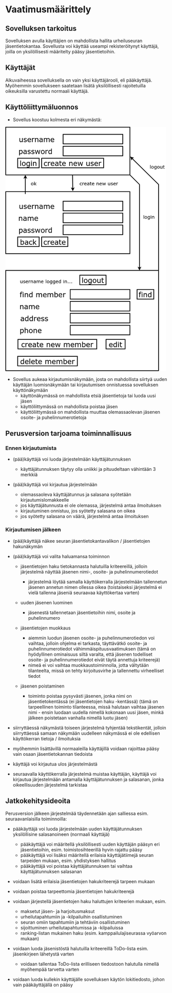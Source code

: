 # Vaatimusmäärittely

## Sovelluksen tarkoitus

Sovelluksen avulla käyttäjien on mahdollista hallita  urheiluseuran  jäsentietokantaa. Sovellusta voi käyttää useampi rekisteröitynyt käyttäjä, joilla on yksilöllisesti määritelty  pääsy jäsentietoihin. 

## Käyttäjät

Alkuvaiheessa sovelluksella on vain yksi käyttäjärooli, eli pääkäyttäjä. Myöhemmin sovellukseen saatetaan lisätä yksilöllisesti rajoitetuilla oikeuksilla varustettu normaali käyttäjä. 

## Käyttöliittymäluonnos

- Sovellus koostuu kolmesta eri näkymästä: 

<img src="https://github.com/2laJ2/ot-harjoitustyo/blob/master/JasentietokannanHallinta/dokumentaatio/kuvat/kayttoliittymaluonnos.png" width="500">

- Sovellus aukeaa kirjautumisnäkymään, josta on mahdollista siirtyä uuden käyttäjän luomisnäkymään tai kirjautumisen onnistuessa sovelluksen käyttönäkymään
  - käyttönäkymässä on mahdollista etsiä jäsentietoja tai luoda uusi jäsen 
  - käyttöliittymässä on mahdollista poistaa jäsen
  - käyttöliittymässä on mahdollista muuttaa olemassaolevan jäsenen osoite- ja puhelinnumerotietoja

## Perusversion tarjoama toiminnallisuus

### Ennen kirjautumista

- (pää)käyttäjä voi luoda järjestelmään käyttäjätunnuksen
  - käyttäjätunnuksen täytyy olla uniikki ja pituudeltaan vähintään 3 merkkiä 

- (pää)käyttäjä voi kirjautua järjestelmään
  - olemassaoleva käyttäjätunnus ja salasana syötetään kirjautumislomakkeelle
  - jos käyttäjätunnusta ei ole olemassa, järjestelmä antaa ilmoituksen
  - kirjautuminen onnistuu, jos syötetty salasana on oikea
  - jos syötetty salasana on väärä, järjestelmä antaa ilmoituksen

### Kirjautumisen jälkeen

- (pää)käyttäjä näkee seuran jäsentietokantavalikon / jäsentietojen hakunäkymän

- (pää)käyttäjä voi valita haluamansa toiminnon
  - jäsentietojen haku tietokannasta halutuilla kriteereillä, jolloin järjestelmä näyttää jäsenen nimi-, osoite- ja puhelinnumerotiedot 
    - järjestelmä löytää samalla käyttökerralla järjestelmään tallennetun jäsenen annetun nimen ollessa oikea (toistaiseksi järjestelmä ei vielä tallenna jäseniä seuraavaa käyttökertaa varten)    
  - uuden jäsenen luominen 
    - jäsenestä tallennetaan jäsentietoihin nimi, osoite ja puhelinnumero
  - jäsentietojen muokkaus
    - aiemmin luodun jäsenen osoite- ja puhelinnumerotiedon voi vaihtaa, jolloin ohjelma ei tarkasta, täyttävätkö osoite- ja puhelinnumerotiedot vähimmäispituusvaatimuksen
      (tämä on hyödyllinen ominaisuus siltä varalta, että jäsenen todelliset osoite- ja puhelinnumerotiedot eivät täytä annettuja kriteerejä)
    - nimeä ei voi vaihtaa muokkaustoiminnolla, jotta vältytään tilanteelta, missä on tehty kirjoitusvirhe ja tallennettu virheelliset tiedot

  - jäsenen poistaminen
    - toiminto poistaa pysyvästi jäsenen, jonka nimi on jäsentietokentässä (ei jäsentietojen haku -kentässä)
      (tämä on tarpeellinen toiminto tilanteessa, missä halutaan vaihtaa jäsenen nimi - ensin luodaan uudella nimellä kokonaan uusi jäsen, minkä jälkeen poistetaan vanhalla nimellä luotu jäsen)

- siirryttäessä näkymästä toiseen järjestelmä tyhjentää tekstikentät, jolloin siirryttäessä samaan näkymään uudelleen näkymässä ei ole edellisen käyttökerran tietoja / ilmoituksia

- myöhemmin lisättävillä normaaleilla käyttäjillä voidaan rajoittaa pääsy vain osaan jäsentietokannan tiedoista 

- käyttäjä voi kirjautua ulos järjestelmästä
- seuraavalla käyttökerralla järjestelmä muistaa käyttäjän, käyttäjä voi kirjautua järjestelmään antamalla käyttäjätunnuksen ja salasanan, jonka oikeellisuuden järjestelmä tarkistaa

## Jatkokehitysideoita

Perusversion jälkeen järjestelmää täydennetään ajan salliessa esim. seuraavanlaisilla toiminnoilla:

- pääkäyttäjä voi luoda järjestelmään uuden  käyttäjätunnuksen yksilöllisine salasanoineen (normaali käyttäjä)
  - pääkäyttäjä voi määritellä yksilöllisesti uuden käyttäjän pääsyn eri jäsentietoihin, esim. toimistosihteerillä hyvin rajattu pääsy
  - pääkäyttäjä voi lisäksi määritellä erilaisia käyttäjätiimejä seuran tarpeiden mukaan, esim. yhdistyksen hallitus
  - pääkäyttäjä voi poistaa käyttäjätunnuksen tai vaihtaa käyttäjätunnuksen salasanan

- voidaan lisätä erilaisia jäsentietojen hakukriteerejä tarpeen mukaan

- voidaan poistaa tarpeettomia jäsentietojen hakukriteerejä

- voidaan järjestellä jäsentietojen haku haluttujen kriteerien mukaan, esim.
  - maksetut jäsen- ja harjoitusmaksut
  - urheilutapahtumiin ja -kilpailuihin osallistuminen
  - seuran omiin tapahtumiin ja tehtäviin osallistuminen
  - sijoittuminen urheilutapahtumissa ja -kilpailuissa
  - ranking-listan mukainen haku (esim. kamppailulajiseurassa vyöarvon mukaan)

- voidaan luoda jäsenistöstä halutuilla kriteereillä ToDo-lista esim. jäsenkirjeen lähetystä varten
  - voidaan tallentaa ToDo-lista erilliseen tiedostoon halutulla nimellä myöhempää tarvetta varten

- voidaan luoda kullekin käyttäjälle sovelluksen käytön lokitiedosto, johon vain pääkäyttäjällä on pääsy

